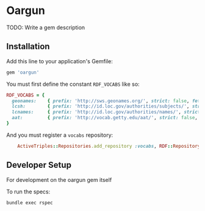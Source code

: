 # Oargun

TODO: Write a gem description

## Installation

Add this line to your application's Gemfile:

```ruby
gem 'oargun'
```

You must first define the constant `RDF_VOCABS` like so:

```ruby
RDF_VOCABS = {
  geonames:    { prefix: 'http://sws.geonames.org/', strict: false, fetch: false },
  lcsh:        { prefix: 'http://id.loc.gov/authorities/subjects/', strict: false, fetch: false },
  lcnames:     { prefix: 'http://id.loc.gov/authorities/names/', strict: false, fetch: false },
  aat:         { prefix: 'http://vocab.getty.edu/aat/', strict: false, fetch: false }
}

```

And you must register a `vocabs` repository:

```ruby
    ActiveTriples::Repositories.add_repository :vocabs, RDF::Repository.new
```

## Developer Setup

For development on the oargun gem itself

To run the specs:

```
bundle exec rspec
```
